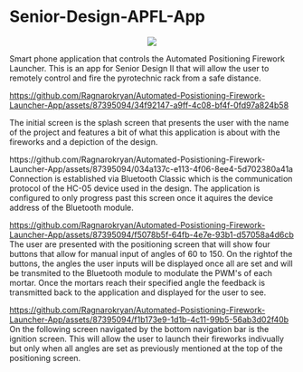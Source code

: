 # Senior-Design-APFL-App
<p align="center">
  <img src="https://github.com/Ragnarokryan/Automated-Posistioning-Firework-Launcher-App/assets/87395094/ec3bd6fa-0d9b-4be3-9c35-4aed7ad22d1b" />
</p>

Smart phone application that controls the Automated Positioning Firework Launcher.
This is an app for Senior Design II that will allow the user to remotely control and fire 
the pyrotechnic rack from a safe distance.

https://github.com/Ragnarokryan/Automated-Posistioning-Firework-Launcher-App/assets/87395094/34f92147-a9ff-4c08-bf4f-0fd97a824b58
<p align="center, left">
  The initial screen is the splash screen that presents the user with the name of the project and features a bit of what this application is about with the fireworks and a depiction of the design.
</p>
https://github.com/Ragnarokryan/Automated-Posistioning-Firework-Launcher-App/assets/87395094/034a137c-e113-4f06-8ee4-5d702380a41a
Connection is established via Bluetooth Classic which is the communication protocol of the HC-05 device used in the design. The application is configured to only progress past this screen once it aquires the device address of the Bluetooth module.

https://github.com/Ragnarokryan/Automated-Posistioning-Firework-Launcher-App/assets/87395094/f5078b5f-64fb-4e7e-93b1-d57058a4d6cb
The user are presented with the positioning screen that will show four buttons that allow for manual input of angles of 60 to 150. On the rightof the buttons, the angles the user inputs will be displayed once all are set and will be transmited to the Bluetooth module to modulate the PWM's of each mortar. Once the mortars reach their specified angle the feedback is transmitted back to the application and displayed for the user to see.

https://github.com/Ragnarokryan/Automated-Posistioning-Firework-Launcher-App/assets/87395094/f1b173e9-1d1b-4c11-99b5-56ab3d02f40b
On the following screen navigated by the bottom navigation bar is the ignition screen. This will allow the user to launch their fireworks indivually but only when all angles are set as previously mentioned at the top of the positioning screen.
